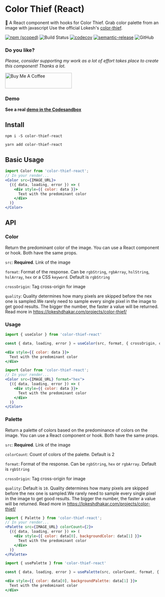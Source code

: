 # Color Thief (React)
🎨 A React component with hooks for Color Thief. Grab color palette from an image with javascript
Use the official Lokesh's [color-thief](https://github.com/lokesh/color-thief/).

[![npm (scoped)](https://img.shields.io/npm/v/color-thief-react.svg)](https://www.npmjs.com/package/color-thief-react)
![Build Status](https://github.com/jonyw4/color-thief-react/workflows/Test,%20build%20and%20deploy/badge.svg)
[![codecov](https://codecov.io/gh/jonyw4/color-thief-react/branch/master/graph/badge.svg)](https://codecov.io/gh/jonyw4/color-thief-react)
[![semantic-release](https://img.shields.io/badge/%20%20%F0%9F%93%A6%F0%9F%9A%80-semantic--release-e10079.svg)](https://github.com/semantic-release/semantic-release)
![GitHub](https://img.shields.io/github/license/jonyw4/color-thief-react)

### Do you like?
*Please, consider supporting my work as a lot of effort takes place to create this component! Thanks a lot.*

<a href="https://www.buymeacoffee.com/jonycelio" target="_blank"><img src="https://cdn.buymeacoffee.com/buttons/default-yellow.png" alt="Buy Me A Coffee" style="height: 51px !important;width: 217px !important;" ></a>


### Demo
**See a real [demo in the Codesandbox](https://codesandbox.io/s/color-thief-react100-zh6f8)**

## Install
```
npm i -S color-thief-react
```

```
yarn add color-thief-react
```

## Basic Usage
```jsx
import Color from 'color-thief-react';
// In your render...
<Color src={IMAGE_URL}>
  {({ data, loading, error }) => (
    <div style={{ color: data }}>
      Text with the predominant color
    </div>
  )}
</Color>
```

## API
### Color

Return the predominant color of the image. You can use a React component or hook. Both have the same props.

`src`: **Required**. Link of the image

`format`: Format of the response. Can be `rgbString`, `rgbArray`, `hslString`, `hslArray`, `hex` or a CSS `keyword`. Default is `rgbString`

`crossOrigin`: Tag cross-origin for image

`quality`: Quality determines how many pixels are skipped before the nex one is sampled.We rarely need to sample every single pixel in the image to get good results. The bigger the number, the faster a value will be returned. Read more in https://lokeshdhakar.com/projects/color-thief/

### Usage
```jsx
import { useColor } from 'color-thief-react'

const { data, loading, error } = useColor(src, format, { crossOrigin, quality})

<div style={{ color: data }}>
  Text with the predominant color
</div>
```

```jsx
import Color from 'color-thief-react';
// In your render...
<Color src={IMAGE_URL} format="hex">
  {({ data, loading, error }) => (
    <div style={{ color: data }}>
      Text with the predominant color
    </div>
  )}
</Color>
```
### Palette
Return a palette of colors based on the predominance of colors on the image. You can use a React component or hook. Both have the same props.

`src`: **Required**. Link of the image

`colorCount`: Count of colors of the palette. Default is 2

`format`: Format of the response. Can be `rgbString`, `hex` or `rgbArray`. Default is `rgbString`

`crossOrigin`: Tag cross-origin for image

`quality`: Default is `10`. Quality determines how many pixels are skipped before the nex one is sampled.We rarely need to sample every single pixel in the image to get good results. The bigger the number, the faster a value will be returned. Read more in https://lokeshdhakar.com/projects/color-thief/

```jsx
import { Palette } from 'color-thief-react';
// In your render...
<Palette src={IMAGE_URL} colorCount={2}>
  {({ data, loading, error }) => (
    <div style={{ color: data[0], backgroundColor: data[1] }}>
      Text with the predominant color
    </div>
  )}
</Palette>
```

```jsx
import { usePalette } from 'color-thief-react'

const { data, loading, error } = usePalette(src, colorCount, format, { crossOrigin, quality})

<div style={{ color: data[0], backgroundPalette: data[1] }}>
  Text with the predominant color
</div>
```
